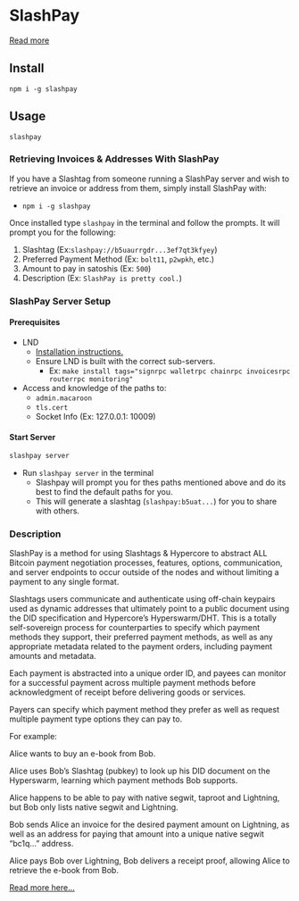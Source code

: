 # SlashPay

[Read more](https://docs.google.com/document/d/10rgPbDMer6uL7L8QZ5ve-KU_pkI_YSwSO4dmzUmjU6s/edit)

## Install

```
npm i -g slashpay
```

## Usage
```
slashpay
```

### Retrieving Invoices & Addresses With SlashPay
If you have a Slashtag from someone running a SlashPay server and wish to retrieve an invoice or address from them, simply install SlashPay with:
- `npm i -g slashpay`

Once installed type `slashpay` in the terminal and follow the prompts. It will prompt you for the following:
1. Slashtag (Ex:`slashpay://b5uaurrgdr...3ef7qt3kfyey`)
2. Preferred Payment Method (Ex: `bolt11`, `p2wpkh`, etc.)
3. Amount to pay in satoshis (Ex: `500`)
4. Description (Ex: `SlashPay is pretty cool.`)

###  SlashPay Server Setup

#### Prerequisites
- LND
    - [Installation instructions.](https://github.com/lightningnetwork/lnd/blob/master/docs/INSTALL.md#installation)
    - Ensure LND is built with the correct sub-servers.
        - Ex: `make install tags="signrpc walletrpc chainrpc invoicesrpc routerrpc monitoring"`
- Access and knowledge of the paths to:
    - `admin.macaroon`
    - `tls.cert`
    - Socket Info (Ex: 127.0.0.1: 10009)

#### Start Server
```bash
slashpay server
```
- Run `slashpay server` in the terminal
    - Slashpay will prompt you for thes paths mentioned above and do its best to find the default paths for you.
    - This will generate a slashtag (`slashpay:b5uat...`) for you to share with others.

### Description

SlashPay is a method for using Slashtags & Hypercore to abstract ALL Bitcoin payment negotiation processes, features, options, communication, and server endpoints to occur outside of the nodes and without limiting a payment to any single format.

Slashtags users communicate and authenticate using off-chain keypairs used as dynamic addresses that ultimately point to a public document using the DID specification and Hypercore’s Hyperswarm/DHT. This is a totally self-sovereign process for counterparties to specify which payment methods they support, their preferred payment methods, as well as any appropriate metadata related to the payment orders, including payment amounts and metadata.

Each payment is abstracted into a unique order ID, and payees can monitor for a successful payment across multiple payment methods before acknowledgment of receipt before delivering goods or services.

Payers can specify which payment method they prefer as well as request multiple payment type options they can pay to.


For example:

Alice wants to buy an e-book from Bob.

Alice uses Bob’s Slashtag (pubkey) to look up his DID document on the Hyperswarm, learning which payment methods Bob supports.

Alice happens to be able to pay with native segwit, taproot and Lightning, but Bob only lists native segwit and Lightning.

Bob sends Alice an invoice for the desired payment amount on Lightning, as well as an address for paying that amount into a unique native segwit “bc1q…” address.

Alice pays Bob over Lightning, Bob delivers a receipt proof, allowing Alice to retrieve the e-book from Bob.

[Read more here...](https://docs.google.com/document/d/10rgPbDMer6uL7L8QZ5ve-KU_pkI_YSwSO4dmzUmjU6s/edit)

